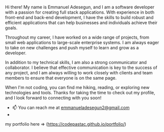 
Hi there! My name is Emmanuel Adesegun, and I am a software developer with a passion for creating full stack applications. With experience in both front-end and back-end development, I have the skills to build robust and efficient applications that can help businesses and individuals achieve their goals.

Throughout my career, I have worked on a wide range of projects, from small web applications to large-scale enterprise systems. I am always eager to take on new challenges and push myself to learn and grow as a developer.

In addition to my technical skills, I am also a strong communicator and collaborator. I believe that effective communication is key to the success of any project, and I am always willing to work closely with clients and team members to ensure that everyone is on the same page.

When I'm not coding, you can find me hiking, reading, or exploring new technologies and tools. Thanks for taking the time to check out my profile, and I look forward to connecting with you soon!

- 📫 You can reach me at emmanueladesegun2@gmail.com
- 
my portfolio here => 
(https://codepastac.github.io/portfolio/)

<!---
codepastac/codepastac is a ✨ special ✨ repository because its `README.md` (this file) appears on your GitHub profile.
You can click the Preview link to take a look at your changes.
--->
